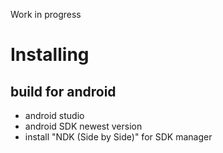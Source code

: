 Work in progress

# Installing

## build for android
- android studio
- android SDK newest version
- install "NDK (Side by Side)" for SDK manager
